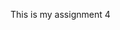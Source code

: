 This is my assignment 4                                                                                                                                                      